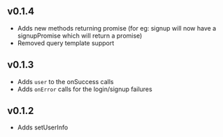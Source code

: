 v0.1.4
------
- Adds new methods returning promise (for eg: signup will now have a signupPromise which will return a promise)
- Removed query template support


v0.1.3
------
- Adds `user` to the onSuccess calls
- Adds `onError` calls for the login/signup failures

v0.1.2
------
- Adds setUserInfo
